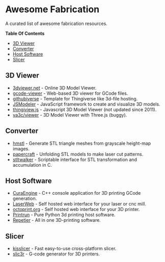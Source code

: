 # Awesome Fabrication

A curated list of awesome fabrication resources.

**Table Of Contents**

<!-- toc -->

- [3D Viewer](#3d-viewer)
- [Converter](#converter)
- [Host Software](#host-software)
- [Slicer](#slicer)

<!-- tocstop -->

## 3D Viewer

- [3dviewer.net] - Online 3D Model Viewer.
- [gcode-viewer] - Web-based 3D viewer for GCode files.
- [githubiverse] - Template for Thingiverse like 3d-file hosting.
- [JSModeler] - JavaScript framework to create and visualize 3D models.
- [thingiview.js] - Javascript 3D Model Viewer (not updated since 2011).
- [va3c/viewer] - 3D Model Viewer with Three.js (buggy).

[3dviewer.net]: https://3dviewer.net
[gcode-viewer]: https://github.com/joewalnes/gcode-viewer
[githubiverse]: https://github.com/garyhodgson/githubiverse-template
[JSModeler]: https://github.com/kovacsv/JSModeler
[thingiview.js]: https://github.com/tbuser/thingiview.js
[va3c/viewer]: https://github.com/va3c/viewer


## Converter

- [hmstl] - Generate STL triangle meshes from grayscale height-map images.
- [papercraft] - Unfolding STL models to make laser cut patterns.
- [stltwalker] - Scriptable interface for STL transformation and accumulation in C.

[hmstl]: https://github.com/anoved/hmstl
[papercraft]: https://github.com/osresearch/papercraft
[stltwalker]: https://github.com/sshirokov/stltwalker


## Host Software

- [CuraEngine] - C++ console application for 3D printing GCode generation.
- [LaserWeb] - Self hosted web interface for your laser or cnc mill.
- [octoprint.org] - Self hosted web interface for your 3D printer.
- [Printrun] - Pure Python 3d printing host software.
- [Repetier] - All in one 3D-printing software.

[CuraEngine]: https://github.com/Ultimaker/CuraEngine
[LaserWeb]: https://github.com/LaserWeb/LaserWeb4
[octoprint.org]: https://octoprint.org
[Printrun]: https://github.com/kliment/Printrun
[Repetier]: https://www.repetier.com/


## Slicer

- [kisslicer] - Fast easy-to-use cross-platform slicer.
- [slic3r] - G-code generator for 3D printers.

[kisslicer]: https://www.kisslicer.com/
[slic3r]: https://slic3r.org/
